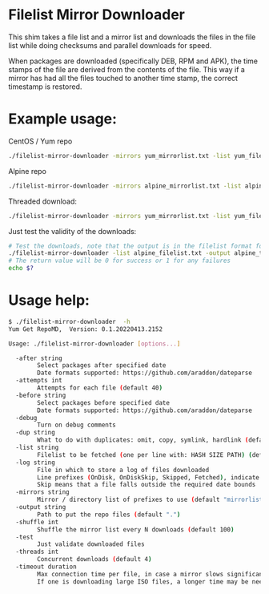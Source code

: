 # Filelist Mirror Downloader

This shim takes a file list and a mirror list and downloads the files in the
file list while doing checksums and parallel downloads for speed.

When packages are downloaded (specifically DEB, RPM and APK), the time stamps
of the file are derived from the contents of the file.  This way if a mirror
has had all the files touched to another time stamp, the correct timestamp is
restored.

# Example usage:
CentOS / Yum repo
```bash
./filelist-mirror-downloader -mirrors yum_mirrorlist.txt -list yum_filelist.txt -output yumrepo_test
```

Alpine repo
```bash
./filelist-mirror-downloader -mirrors alpine_mirrorlist.txt -list alpine_filelist.txt -output alpine_test -debug -attempts 15
```

Threaded download:
```bash
./filelist-mirror-downloader -mirrors yum_mirrorlist.txt -list yum_filelist.txt -threads 2 -output yumrepo_test
```

Just test the validity of the downloads:
```bash
# Test the downloads, note that the output is in the filelist format for missing or invalid files
./filelist-mirror-downloader -list alpine_filelist.txt -output alpine_test -test
# The return value will be 0 for success or 1 for any failures
echo $?
```

# Usage help:
```bash
$ ./filelist-mirror-downloader  -h
Yum Get RepoMD,  Version: 0.1.20220413.2152

Usage: ./filelist-mirror-downloader [options...]

  -after string
        Select packages after specified date
        Date formats supported: https://github.com/araddon/dateparse
  -attempts int
        Attempts for each file (default 40)
  -before string
        Select packages before specified date
        Date formats supported: https://github.com/araddon/dateparse
  -debug
        Turn on debug comments
  -dup string
        What to do with duplicates: omit, copy, symlink, hardlink (default "symlink")
  -list string
        Filelist to be fetched (one per line with: HASH SIZE PATH) (default "filelist.txt")
  -log string
        File in which to store a log of files downloaded
        Line prefixes (OnDisk, OnDiskSkip, Skipped, Fetched), indicate action taken.
        Skip means that a file falls outside the required date bounds
  -mirrors string
        Mirror / directory list of prefixes to use (default "mirrorlist.txt")
  -output string
        Path to put the repo files (default ".")
  -shuffle int
        Shuffle the mirror list every N downloads (default 100)
  -test
        Just validate downloaded files
  -threads int
        Concurrent downloads (default 4)
  -timeout duration
        Max connection time per file, in case a mirror slows significantly
        If one is downloading large ISO files, a longer time may be needed. (default 10m0s)
```
